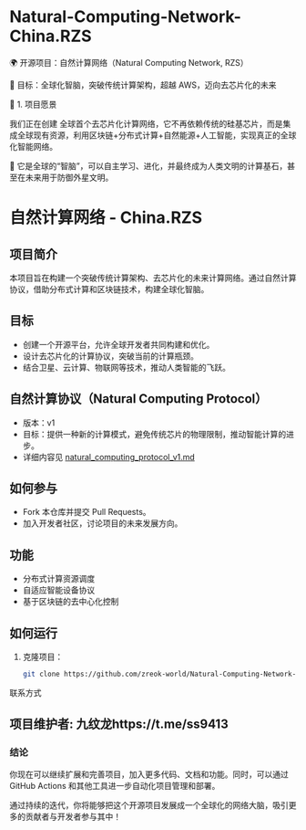 # Natural-Computing-Network-China.RZS

🌍 开源项目：自然计算网络（Natural Computing Network, RZS）

🚀 目标：全球化智脑，突破传统计算架构，超越 AWS，迈向去芯片化的未来

🌟 1. 项目愿景

我们正在创建 全球首个去芯片化计算网络，它不再依赖传统的硅基芯片，而是集成全球现有资源，利用区块链+分布式计算+自然能源+人工智能，实现真正的全球化智能网络。


🧠 它是全球的“智脑”，可以自主学习、进化，并最终成为人类文明的计算基石，甚至在未来用于防御外星文明。


# 自然计算网络 - China.RZS

## 项目简介

本项目旨在构建一个突破传统计算架构、去芯片化的未来计算网络。通过自然计算协议，借助分布式计算和区块链技术，构建全球化智脑。

## 目标

- 创建一个开源平台，允许全球开发者共同构建和优化。
- 设计去芯片化的计算协议，突破当前的计算瓶颈。
- 结合卫星、云计算、物联网等技术，推动人类智能的飞跃。

## 自然计算协议（Natural Computing Protocol）

- 版本：v1
- 目标：提供一种新的计算模式，避免传统芯片的物理限制，推动智能计算的进步。
- 详细内容见 [natural_computing_protocol_v1.md](docs/natural_computing_protocol_v1.md)

## 如何参与

- Fork 本仓库并提交 Pull Requests。
- 加入开发者社区，讨论项目的未来发展方向。

## 功能
- 分布式计算资源调度
- 自适应智能设备协议
- 基于区块链的去中心化控制

## 如何运行
1. 克隆项目：
   ```bash
   git clone https://github.com/zreok-world/Natural-Computing-Network-China.RZS.git


联系方式

项目维护者: 九纹龙https://t.me/ss9413
---

### 结论
你现在可以继续扩展和完善项目，加入更多代码、文档和功能。同时，可以通过 GitHub Actions 和其他工具进一步自动化项目管理和部署。

通过持续的迭代，你将能够把这个开源项目发展成一个全球化的网络大脑，吸引更多的贡献者与开发者参与其中！



